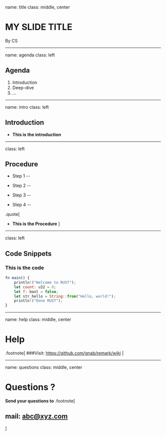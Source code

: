 name: title
class: middle, center
# MY SLIDE TITLE
By CS

---

name: agenda
class: left
## Agenda

1. Introduction
2. Deep-dive
3. ...

---

name: intro
class: left
## Introduction

* **This is the introduction**

---

class: left
## Procedure

* Step 1
--

* Step 2
--

* Step 3
--

* Step 4
--


.quote[
* **This is the Procedure**
]

---

class: left
## Code Snippets

### This is the code

```javascript
fn main() {
    println!("Welcome to RUST");
    let count: u32 = 0;
    let f: bool = false;
    let str_hello = String::from("Hello, world!");
    println!("Done RUST");    
}
```

---

name: help
class: middle, center
# Help

.footnote[
###Visit: https://github.com/gnab/remark/wiki
]

---

name: questions
class: middle, center
# Questions ?
**Send your questions to**
.footnote[
## mail: abc@xyz.com
]